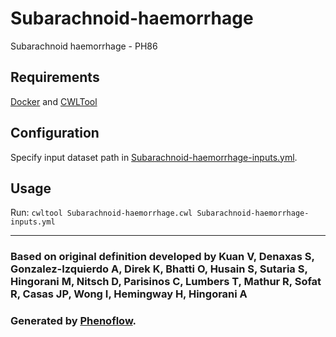 # Subarachnoid-haemorrhage

Subarachnoid haemorrhage - PH86

## Requirements

[Docker](https://docs.docker.com/install/) and [CWLTool](https://github.com/common-workflow-language/cwltool#install)

## Configuration

Specify input dataset path in [Subarachnoid-haemorrhage-inputs.yml](Subarachnoid-haemorrhage-inputs.yml).

## Usage

Run: `cwltool Subarachnoid-haemorrhage.cwl Subarachnoid-haemorrhage-inputs.yml`

***

### Based on original definition developed by Kuan V, Denaxas S, Gonzalez-Izquierdo A, Direk K, Bhatti O, Husain S, Sutaria S, Hingorani M, Nitsch D, Parisinos C, Lumbers T, Mathur R, Sofat R, Casas JP, Wong I, Hemingway H, Hingorani A
### Generated by [Phenoflow](https://kclhi.org/phenoflow).
